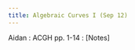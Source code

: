 ```yaml
---
title: Algebraic Curves I (Sep 12)
---
```


Aidan
: ACGH pp. 1-14
  : [Notes]<a href="notesweek1.pdf" download>

